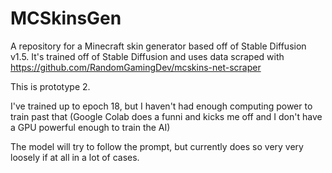 # MCSkinsGen
A repository for a Minecraft skin generator based off of Stable Diffusion v1.5. It's trained off of Stable Diffusion and uses data scraped with https://github.com/RandomGamingDev/mcskins-net-scraper

This is prototype 2.

I've trained up to epoch 18, but I haven't had enough computing power to train past that (Google Colab does a funni and kicks me off and I don't have a GPU powerful enough to train the AI)

The model will try to follow the prompt, but currently does so very very loosely if at all in a lot of cases.
